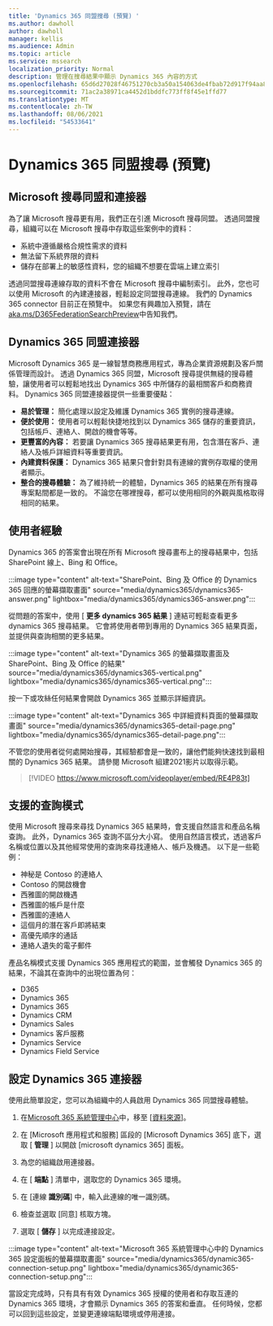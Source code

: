 ```yaml
---
title: 'Dynamics 365 同盟搜尋 (預覽) '
ms.author: dawholl
author: dawholl
manager: kellis
ms.audience: Admin
ms.topic: article
ms.service: mssearch
localization_priority: Normal
description: 管理在搜尋結果中顯示 Dynamics 365 內容的方式
ms.openlocfilehash: 65d6d27028f46751270cb3a50a154063de4fbab72d917f94aa8925693ac9ea2b
ms.sourcegitcommit: 71ac2a38971ca4452d1bddfc773ff8f45e1ffd77
ms.translationtype: MT
ms.contentlocale: zh-TW
ms.lasthandoff: 08/06/2021
ms.locfileid: "54533641"
---
```

# <a name="dynamics-365-federation-search-preview"></a>Dynamics 365 同盟搜尋 (預覽) 

## <a name="microsoft-search-federation-and-connectors"></a>Microsoft 搜尋同盟和連接器

為了讓 Microsoft 搜尋更有用，我們正在引進 Microsoft 搜尋同盟。 透過同盟搜尋，組織可以在 Microsoft 搜尋中存取這些案例中的資料：

* 系統中遵循嚴格合規性需求的資料
* 無法留下系統界限的資料
* 儲存在部署上的敏感性資料，您的組織不想要在雲端上建立索引

透過同盟搜尋連線存取的資料不會在 Microsoft 搜尋中編制索引。 此外，您也可以使用 Microsoft 的內建連接器，輕鬆設定同盟搜尋連線。 我們的 Dynamics 365 connector 目前正在預覽中。 如果您有興趣加入預覽，請在 [aka.ms/D365FederationSearchPreview](https://aka.ms/D365FederationSearchPreview)中告知我們。

## <a name="dynamics-365-federation-connector"></a>Dynamics 365 同盟連接器

Microsoft Dynamics 365 是一線智慧商務應用程式，專為企業資源規劃及客戶關係管理而設計。 透過 Dynamics 365 同盟，Microsoft 搜尋提供無縫的搜尋體驗，讓使用者可以輕鬆地找出 Dynamics 365 中所儲存的最相關客戶和商務資料。 Dynamics 365 同盟連接器提供一些重要優點：

* **易於管理：** 簡化處理以設定及維護 Dynamics 365 實例的搜尋連線。
* **便於使用：** 使用者可以輕鬆快捷地找到以 Dynamics 365 儲存的重要資訊，包括帳戶、連絡人、開啟的機會等等。
* **更豐富的內容：** 若要讓 Dynamics 365 搜尋結果更有用，包含潛在客戶、連絡人及帳戶詳細資料等重要資訊。
* **內建資料保護：** Dynamics 365 結果只會針對具有連線的實例存取權的使用者顯示。
* **整合的搜尋體驗：** 為了維持統一的體驗，Dynamics 365 的結果在所有搜尋專案點間都是一致的。 不論您在哪裡搜尋，都可以使用相同的外觀與風格取得相同的結果。

## <a name="what-users-experience"></a>使用者經驗

Dynamics 365 的答案會出現在所有 Microsoft 搜尋畫布上的搜尋結果中，包括 SharePoint 線上、Bing 和 Office。

:::image type="content" alt-text="SharePoint、Bing 及 Office 的 Dynamics 365 回應的螢幕擷取畫面" source="media/dynamics365/dynamics365-answer.png" lightbox="media/dynamics365/dynamics365-answer.png":::

從問題的答案中，使用 [ **更多 dynamics 365 結果** ] 連結可輕鬆查看更多 dynamics 365 搜尋結果。 它會將使用者帶到專用的 Dynamics 365 結果頁面，並提供與查詢相關的更多結果。

:::image type="content" alt-text="Dynamics 365 的螢幕擷取畫面及 SharePoint、Bing 及 Office 的結果" source="media/dynamics365/dynamics365-vertical.png" lightbox="media/dynamics365/dynamics365-vertical.png":::

按一下或攻絲任何結果會開啟 Dynamics 365 並顯示詳細資訊。

:::image type="content" alt-text="Dynamics 365 中詳細資料頁面的螢幕擷取畫面" source="media/dynamics365/dynamics365-detail-page.png" lightbox="media/dynamics365/dynamics365-detail-page.png":::

不管您的使用者從何處開始搜尋，其經驗都會是一致的，讓他們能夠快速找到最相關的 Dynamics 365 結果。 請參閱 Microsoft 組建2021影片以取得示範。

> [!VIDEO https://www.microsoft.com/videoplayer/embed/RE4P83t]

## <a name="supported-query-patterns"></a>支援的查詢模式

使用 Microsoft 搜尋來尋找 Dynamics 365 結果時，會支援自然語言和產品名稱查詢。 此外，Dynamics 365 查詢不區分大小寫。 使用自然語言模式，透過客戶名稱或位置以及其他經常使用的查詢來尋找連絡人、帳戶及機遇。 以下是一些範例：

* 神秘是 Contoso 的連絡人
* Contoso 的開啟機會
* 西雅圖的開啟機遇
* 西雅圖的帳戶是什麼
* 西雅圖的連絡人
* 這個月的潛在客戶即將結束
* 高優先順序的通話
* 連絡人遺失的電子郵件

產品名稱模式支援 Dynamics 365 應用程式的範圍，並會觸發 Dynamics 365 的結果，不論其在查詢中的出現位置為何：

* D365
* Dynamics 365
* Dynamics 365
* Dynamics CRM
* Dynamics Sales
* Dynamics 客戶服務
* Dynamics Service
* Dynamics Field Service

## <a name="configure-the-dynamics-365-connector"></a>設定 Dynamics 365 連接器

使用此簡單設定，您可以為組織中的人員啟用 Dynamics 365 同盟搜尋體驗。

1. 在[Microsoft 365 系統管理中心](https://admin.microsoft.com)中，移至 [[資料來源](https://admin.microsoft.com/Adminportal/Home#/MicrosoftSearch/connectors)]。

2. 在 [Microsoft 應用程式和服務] 區段的 [Microsoft Dynamics 365] 底下，選取 [ **管理** ] 以開啟 [microsoft dynamics 365] 面板。

3. 為您的組織啟用連接器。

4. 在 [ **端點** ] 清單中，選取您的 Dynamics 365 環境。

5. 在 [連線 **識別碼**] 中，輸入此連線的唯一識別碼。

6. 檢查並選取 [同意] 核取方塊。

7. 選取 [ **儲存** ] 以完成連接設定。

:::image type="content" alt-text="Microsoft 365 系統管理中心中的 Dynamics 365 設定面板的螢幕擷取畫面" source="media/dynamics365/dynamic365-connection-setup.png" lightbox="media/dynamics365/dynamic365-connection-setup.png":::

當設定完成時，只有具有有效 Dynamics 365 授權的使用者和存取互連的 Dynamics 365 環境，才會顯示 Dynamics 365 的答案和垂直。 任何時候，您都可以回到這些設定，並變更連線端點環境或停用連接。
